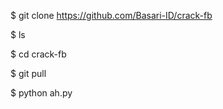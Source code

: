 $ git clone https://github.com/Basari-ID/crack-fb




$ ls




$ cd crack-fb




$ git pull




$ python ah.py
